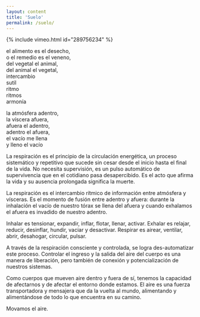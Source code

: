 ```yaml
---
layout: content
title: 'Suelo'
permalink: /suelo/
---
```

{% include vimeo.html id="289756234" %}

el alimento es el desecho,  
o el remedio es el veneno,  
del vegetal el animal,  
del animal el vegetal,  
intercambio  
sutil  
ritmo  
ritmos  
armonía

la atmósfera adentro,  
la víscera afuera,  
afuera el adentro,  
adentro el afuera,  
el vacío me llena  
y lleno el vacío

La respiración es el principio de la circulación energética, un proceso sistemático y repetitivo que sucede sin cesar desde el inicio hasta el final de la vida. No necesita supervisión, es un pulso automático de supervivencia que en el cotidiano pasa desapercibido. Es el acto que afirma la vida y su ausencia prolongada significa la muerte.

La respiración es el intercambio rítmico de información entre atmósfera y vísceras. Es el momento de fusión entre adentro y afuera: durante la inhalación el vacío de nuestro tórax se llena del afuera y cuando exhalamos el afuera es invadido de nuestro adentro.

Inhalar es tensionar, expandir, inflar, flotar, llenar, activar. Exhalar es relajar, reducir, desinflar, hundir, vaciar y desactivar. Respirar es airear, ventilar, abrir, desahogar, circular, pulsar.

A través de la respiración consciente y controlada, se logra des-automatizar este proceso. Controlar el ingreso y la salida del aire del cuerpo es una manera de liberación, pero también de conexión y potencialización de nuestros sistemas.

Como cuerpos que mueven aire dentro y fuera de sí, tenemos la capacidad de afectarnos y de afectar el entorno donde estamos. El aire es una fuerza transportadora y mensajera que da la vuelta al mundo, alimentando y alimentándose de todo lo que encuentra en su camino.

Movamos el aire.
